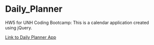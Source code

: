 # Daily_Planner
HW5 for UNH Coding Bootcamp: This is a calendar application created using jQuery.

[Link to Daily Planner App](https://livesinroom29.github.io/Daily_Planner/)
